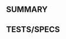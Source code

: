 ## SUMMARY

<!--- Describe the change, including rationale and design decisions -->

<!---
If you are fixing an existing issue, please include "Fixes #nnn" in your
commit message and your description; but you should still explain what
the change does.
-->

## TESTS/SPECS

<!---
Pull Requests require passing Travis CI tests.
If you have added new functionality, you **must** include spec tests,
see https://github.com/jsok/puppet-vault/tree/master/spec/classes

If you are adding support for a new OS, then you should also create
acceptance tests, see https://github.com/jsok/puppet-vault/tree/master/spec/acceptance
-->

<!--- Describe how you have tested this change -->

